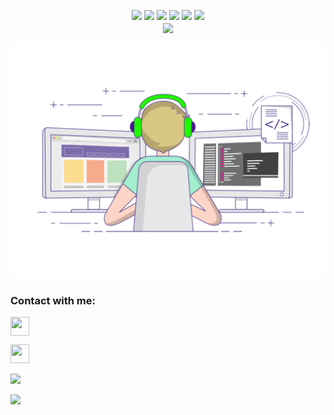<p align="center">
  <img src="https://img.shields.io/badge/-JavaScript-black?style=flat-square&logo=javascript" />
  <img src="https://img.shields.io/badge/-Node.js-black?style=flat-square&logo=Node.js" />
  <img src="https://img.shields.io/badge/-HTML5-black?style=flat-square&logo=html5&logoColor=e34f26" />
  <img src="https://img.shields.io/badge/-CSS3-black?style=flat-square&logo=css3&logoColor=1572b6" />
  <img src="https://img.shields.io/badge/-Git-black?style=flat-square&logo=git" />
  <img src="https://img.shields.io/badge/-GitHub-black?style=flat-square&logo=github" /> <br>
  <a href="https://discordapp.com/users/924998950795214898"><img align="center" src="https://discord.c99.nl/widget/theme-1/924998950795214898.png"/></a> 
</p>

<p align="center">
  <img alig src="./code.gif" />
</p>

<h3 align="left">Contact with me:</h3>
<p align="left"><a href="https://instagram.com/riskixd22" target="blank"><img align="center" src="https://storage.caliph.my.id/img/instagram.svg" height="30" width="30" /></a>
<p align="left"><a href="https://wa.me/6287765436873"><img src="[https://storage.caliph.my.id/img/telegram.png](https://img.shields.io/badge/Whatsapp-%808080.svg?&style=flat-square&logo=Whatsapp&logoColor=white)" height="30" width="30" /></a>

<p align="left">
  <a href="https://github.com/caliphdev"><img src="https://github-readme-stats.vercel.app/api/top-langs?username=IbasRj&bg_color=30,e96443,904e95&title_color=fff&text_color=fff&hide_border=true&hide_title=false&show_icons=true&layout=compact&langs_count=10" /></a>
</p>

<p align="left">
<a href="//github.com/IbasRj"><img src="https://github-readme-stats.vercel.app/api/top-langs/?username=IbasRj"></a>
</p>
